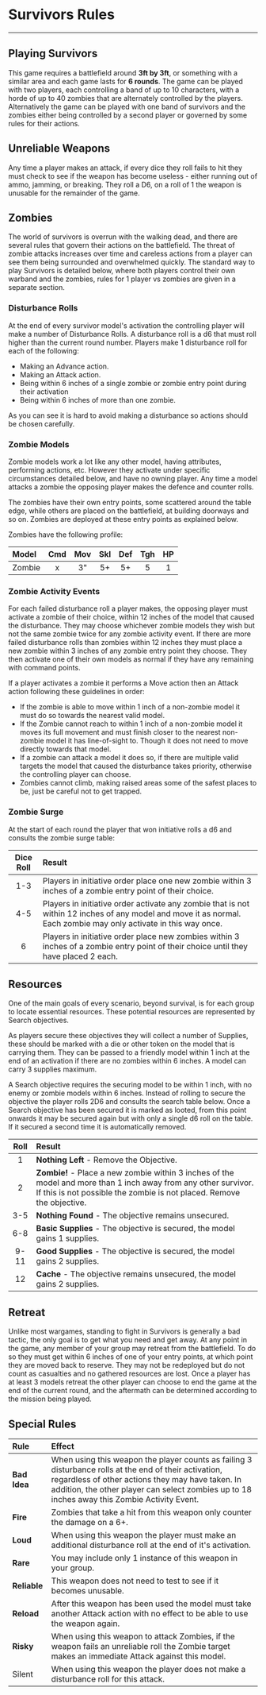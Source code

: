 # Survivors Rules

---

## Playing Survivors

This game requires a battlefield around **3ft by 3ft**, or something with a similar area and each game lasts for **6 rounds**. The game can be played with two players, each controlling a band of up to 10 characters, with a horde of up to 40 zombies that are alternately controlled by the players. Alternatively the game can be played with one band of survivors and the zombies either being controlled by a second player or governed by some rules for their actions.

## Unreliable Weapons

Any time a player makes an attack, if every dice they roll fails to hit they must check to see if the weapon has become useless - either running out of ammo, jamming, or breaking. They roll a D6, on a roll of 1 the weapon is unusable for the remainder of the game.

## Zombies

The world of survivors is overrun with the walking dead, and there are several rules that govern their actions on the battlefield. The threat of zombie attacks increases over time and careless actions from a player can see them being surrounded and overwhelmed quickly. The standard way to play Survivors is detailed below, where both players control their own warband and the zombies, rules for 1 player vs zombies are given in a separate section.

### Disturbance Rolls

At the end of every survivor model's activation the controlling player will make a number of Disturbance Rolls. A disturbance roll is a d6 that must roll higher than the current round number. Players make 1 disturbance roll for each of the following:

- Making an Advance action.
- Making an Attack action.
- Being within 6 inches of a single zombie or zombie entry point during their activation
- Being within 6 inches of more than one zombie.

As you can see it is hard to avoid making a disturbance so actions should be chosen carefully.

### Zombie Models

Zombie models work a lot like any other model, having attributes, performing actions, etc. However they activate under specific circumstances detailed below, and have no owning player. Any time a model attacks a zombie the opposing player makes the defence and counter rolls.

The zombies have their own entry points, some scattered around the table edge, while others are placed on the battlefield, at building doorways and so on. Zombies are deployed at these entry points as explained below.

Zombies have the following profile:

| Model  | Cmd | Mov | Skl | Def | Tgh | HP  |
| :----- | :-: | :-: | :-: | :-: | :-: | :-: |
| Zombie |  x  |  3" |  5+ |  5+ |  5  |  1  |

### Zombie Activity Events

For each failed disturbance roll a player makes, the opposing player must activate a zombie of their choice, within 12 inches of the model that caused the disturbance. They may choose whichever zombie models they wish but not the same zombie twice for any zombie activity event. If there are more failed disturbance rolls than zombies within 12 inches they must place a new zombie within 3 inches of any zombie entry point they choose. They then activate one of their own models as normal if they have any remaining with command points.

If a player activates a zombie it performs a Move action then an Attack action following these guidelines in order:

- If the zombie is able to move within 1 inch of a non-zombie model it must do so towards the nearest valid model.
- If the Zombie cannot reach to within 1 inch of a non-zombie model it moves its full movement and must finish closer to the nearest non-zombie model it has line-of-sight to. Though it does not need to move directly towards that model.
- If a zombie can attack a model it does so, if there are multiple valid targets the model that caused the disturbance takes priority, otherwise the controlling player can choose.
- Zombies cannot climb, making raised areas some of the safest places to be, just be careful not to get trapped.

### Zombie Surge

At the start of each round the player that won initiative rolls a d6 and consults the zombie surge table:

| Dice Roll | Result |
| :-------: | :----- |
| 1-3 | Players in initiative order place one new zombie within 3 inches of a zombie entry point of their choice. |
| 4-5 | Players in initiative order activate any zombie that is not within 12 inches of any model and move it as normal. Each zombie may only activate in this way once. |
| 6   | Players in initiative order place new zombies within 3 inches of a zombie entry point of their choice until they have placed 2 each. |

## Resources

One of the main goals of every scenario, beyond survival, is for each group to locate essential resources. These potential resources are represented by Search objectives.

As players secure these objectives they will collect a number of Supplies, these should be marked with a die or other token on the model that is carrying them. They can be passed to a friendly model within 1 inch at the end of an activation if there are no zombies within 6 inches. A model can carry 3 supplies maximum.

A Search objective requires the securing model to be within 1 inch, with no enemy or zombie models within 6 inches. Instead of rolling to secure the objective the player rolls 2D6 and consults the search table below. Once a Search objective has been secured it is marked as looted, from this point onwards it may be secured again but with only a single d6 roll on the table. If it secured a second time it is automatically removed.

| Roll | Result |
| :----: | :----- |
| 1 | **Nothing Left** - Remove the Objective. |
| 2 | **Zombie!** - Place a new zombie within 3 inches of the model and more than 1 inch away from any other survivor. If this is not possible the zombie is not placed. Remove the objective. |
| 3-5 | **Nothing Found** - The objective remains unsecured. |
| 6-8 | **Basic Supplies** - The objective is secured, the model gains 1 supplies. |
| 9-11 | **Good Supplies** - The objective is secured, the model gains 2 supplies. |
| 12 | **Cache** - The objective remains unsecured, the model gains 2 supplies. |

## Retreat

Unlike most wargames, standing to fight in Survivors is generally a bad tactic, the only goal is to get what you need and get away. At any point in the game, any member of your group may retreat from the battlefield. To do so they must get within 6 inches of one of your entry points, at which point they are moved back to reserve. They may not be redeployed but do not count as casualties and no gathered resources are lost. Once a player has at least 3 models retreat the other player can choose to end the game at the end of the current round, and the aftermath can be determined according to the mission being played.

## Special Rules

| Rule | Effect |
| :--- | :----- |
| **Bad Idea** | When using this weapon the player counts as failing 3 disturbance rolls at the end of their activation, regardless of other actions they may have taken. In addition, the other player can select zombies up to 18 inches away this Zombie Activity Event. |
| **Fire** | Zombies that take a hit from this weapon only counter the damage on a 6+. |
| **Loud** | When using this weapon the player must make an additional disturbance roll at the end of it's activation. |
| **Rare** | You may include only 1 instance of this weapon in your group. |
| **Reliable** | This weapon does not need to test to see if it becomes unusable. |
| **Reload** | After this weapon has been used the model must take another Attack action with no effect to be able to use the weapon again. |
| **Risky** | When using this weapon to attack Zombies, if the weapon fails an unreliable roll the Zombie target makes an immediate Attack against this model. |
| Silent | When using this weapon the player does not make a disturbance roll for this attack. |
